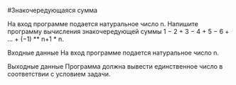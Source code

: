 #Знакочередующаяся сумма

На вход программе подается натуральное число n. Напишите программу вычисления знакочередующей суммы
1 − 2 + 3 − 4 + 5 − 6 + ... + (−1) ** n+1 * n.

Входные данные
На вход программе подается натуральное число n.

Выходные данные
Программа должна вывести единственное число в соответствии с условием задачи.